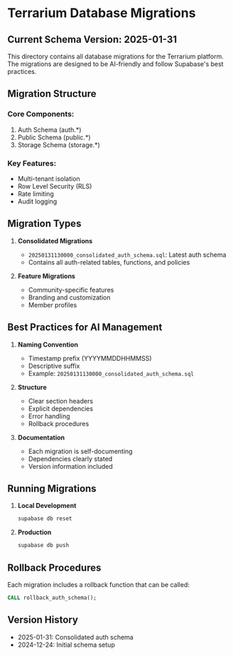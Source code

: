 # Terrarium Database Migrations

## Current Schema Version: 2025-01-31

This directory contains all database migrations for the Terrarium platform. The migrations are designed to be AI-friendly and follow Supabase's best practices.

## Migration Structure

### Core Components:

1. Auth Schema (auth.\*)
2. Public Schema (public.\*)
3. Storage Schema (storage.\*)

### Key Features:

- Multi-tenant isolation
- Row Level Security (RLS)
- Rate limiting
- Audit logging

## Migration Types

1. **Consolidated Migrations**

   - `20250131130000_consolidated_auth_schema.sql`: Latest auth schema
   - Contains all auth-related tables, functions, and policies

2. **Feature Migrations**
   - Community-specific features
   - Branding and customization
   - Member profiles

## Best Practices for AI Management

1. **Naming Convention**

   - Timestamp prefix (YYYYMMDDHHMMSS)
   - Descriptive suffix
   - Example: `20250131130000_consolidated_auth_schema.sql`

2. **Structure**

   - Clear section headers
   - Explicit dependencies
   - Error handling
   - Rollback procedures

3. **Documentation**
   - Each migration is self-documenting
   - Dependencies clearly stated
   - Version information included

## Running Migrations

1. **Local Development**

   ```bash
   supabase db reset
   ```

2. **Production**
   ```bash
   supabase db push
   ```

## Rollback Procedures

Each migration includes a rollback function that can be called:

```sql
CALL rollback_auth_schema();
```

## Version History

- 2025-01-31: Consolidated auth schema
- 2024-12-24: Initial schema setup
